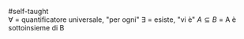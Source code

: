 #self-taught  
$\forall$ = quantificatore universale, "per ogni"
$\exists$ = esiste, "vi è"
$A \subseteq B$ = A è sottoinsieme di B